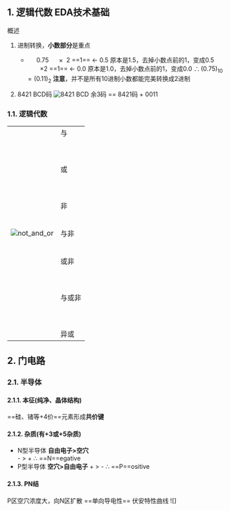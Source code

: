 
## 1. 逻辑代数 EDA技术基础

概述

1. 进制转换，**小数部分**是重点
   - &nbsp;&nbsp;&nbsp;&nbsp;&nbsp;$0.75$
     &nbsp;&nbsp;&nbsp;&nbsp;&nbsp;$\times$&nbsp;&nbsp;$2$
     ==1== <- $0.5$   原本是1.5，去掉小数点前的1，变成0.5
     &nbsp;&nbsp;&nbsp;&nbsp;&nbsp;&nbsp;&nbsp;$\times$$2$
     ==1== <- $0.0$   原本是1.0，去掉小数点前的1，变成0.0
     $\therefore(0.75)_{10} = (0.11)_2$
   **注意**，并不是所有10进制小数都能完美转换成2进制

2. 8421 BCD码
  ![8421 BCD](/image/8421BCD.png)
  余3码 == 8421码 + 0011

### 1.1. 逻辑代数

<html>
    <table style="margin-left: auto; margin-right: auto;">
        <tr>
            <td>
                <!--左侧内容-->
                <img src="/image/与或非.png" alt="not_and_or">
            </td>
            <td>
                <!--右侧内容-->
                与<br><br><br><br>或<br><br><br><br>非<br><br><br>与非<br><br><br>或非<br><br><br><br>与或非<br><br><br><br>异或
            </td>
        </tr>
    </table>
</html>



## 2. 门电路

### 2.1. 半导体

#### 2.1.1. 本征(纯净、晶体结构)

==硅、锗等+4价==元素形成**共价键**

#### 2.1.2. 杂质(有+3或+5杂质)

* N型半导体
  **自由电子&gt;空穴**  
  \- &gt; \+ ∴ ==N==egative
* P型半导体
  **空穴&gt;自由电子**
  \+ &gt; \- ∴ ==P==ositive

#### 2.1.3. PN结

  P区空穴浓度大，向N区扩散
  ==单向导电性==
  伏安特性曲线 ![]
